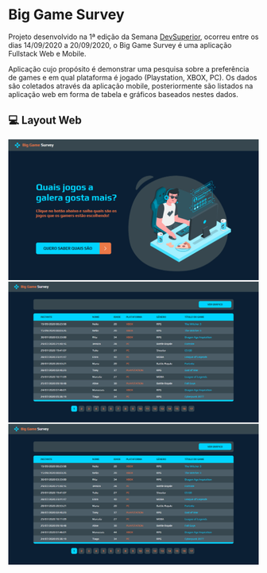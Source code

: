 # Big Game Survey

Projeto desenvolvido na 1ª edição da Semana [DevSuperior](https://devsuperior.com.br/), ocorreu entre os dias 14/09/2020 a 20/09/2020, o Big Game Survey é uma aplicação Fullstack Web e Mobile.

Aplicação cujo propósito é demonstrar uma pesquisa sobre a preferência de games e em qual plataforma é jogado (Playstation, XBOX, PC). Os dados são coletados através da aplicação mobile,
posteriormente são listados na aplicação web em forma de tabela e gráficos baseados nestes dados.

## 💻 Layout Web

![WEB 1](/public/web1.png)
![WEB 1](/public/web2.png)
![WEB 1](/public/web2.png)
